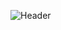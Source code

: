![Header]([./your-header-image-name.png](https://github.com/maksimTrs/maksimTrs/blob/main/github-header-banner.png))

